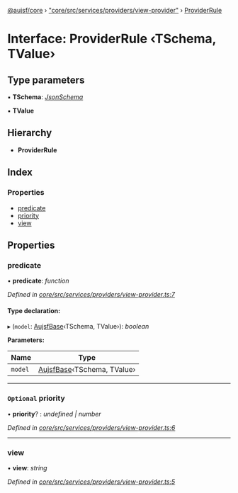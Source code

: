 [@aujsf/core](../README.md) › ["core/src/services/providers/view-provider"](../modules/_core_src_services_providers_view_provider_.md) › [ProviderRule](_core_src_services_providers_view_provider_.providerrule.md)

# Interface: ProviderRule ‹**TSchema, TValue**›

## Type parameters

▪ **TSchema**: *[JsonSchema](../modules/_core_src_models_json_schema_.md#jsonschema)*

▪ **TValue**

## Hierarchy

* **ProviderRule**

## Index

### Properties

* [predicate](_core_src_services_providers_view_provider_.providerrule.md#predicate)
* [priority](_core_src_services_providers_view_provider_.providerrule.md#optional-priority)
* [view](_core_src_services_providers_view_provider_.providerrule.md#view)

## Properties

###  predicate

• **predicate**: *function*

*Defined in [core/src/services/providers/view-provider.ts:7](https://github.com/jbockle/au-jsonschema-form/blob/ffdfbe8/packages/core/src/services/providers/view-provider.ts#L7)*

#### Type declaration:

▸ (`model`: [AujsfBase](../classes/_core_src_elements_aujsf_base_.aujsfbase.md)‹TSchema, TValue›): *boolean*

**Parameters:**

Name | Type |
------ | ------ |
`model` | [AujsfBase](../classes/_core_src_elements_aujsf_base_.aujsfbase.md)‹TSchema, TValue› |

___

### `Optional` priority

• **priority**? : *undefined | number*

*Defined in [core/src/services/providers/view-provider.ts:6](https://github.com/jbockle/au-jsonschema-form/blob/ffdfbe8/packages/core/src/services/providers/view-provider.ts#L6)*

___

###  view

• **view**: *string*

*Defined in [core/src/services/providers/view-provider.ts:5](https://github.com/jbockle/au-jsonschema-form/blob/ffdfbe8/packages/core/src/services/providers/view-provider.ts#L5)*
